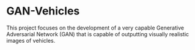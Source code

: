 # GAN-Vehicles
This project focuses on the development of a very capable Generative Adversarial Network (GAN) that is capable of outputting visually realistic images of vehicles.
